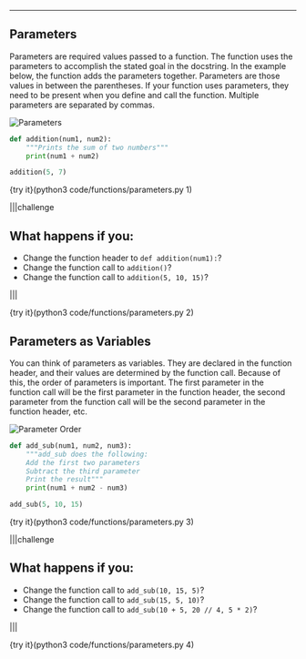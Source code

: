 ----------

## Parameters

Parameters are required values passed to a function. The function uses the parameters to accomplish the stated goal in the docstring. In the example below, the function adds the parameters together. Parameters are those values in between the parentheses. If your function uses parameters, they need to be present when you define and call the function. Multiple parameters are separated by commas.

![Parameters](.guides/images/parameters.png)

```python
def addition(num1, num2):
    """Prints the sum of two numbers"""
    print(num1 + num2)

addition(5, 7)
```

{try it}(python3 code/functions/parameters.py 1)

|||challenge
## What happens if you:
* Change the function header to `def addition(num1):`?
* Change the function call to `addition()`?
* Change the function call to `addition(5, 10, 15)`?

|||

{try it}(python3 code/functions/parameters.py 2)

## Parameters as Variables

You can think of parameters as variables. They are declared in the function header, and their values are determined by the function call. Because of this, the order of parameters is important. The first parameter in the function call will be the first parameter in the function header, the second parameter from the function call will be the second parameter in the function header, etc.

![Parameter Order](.guides/images/parameter-order.png)

```python
def add_sub(num1, num2, num3):
    """add_sub does the following:
    Add the first two parameters
    Subtract the third parameter
    Print the result"""
    print(num1 + num2 - num3)

add_sub(5, 10, 15)
```

{try it}(python3 code/functions/parameters.py 3)

|||challenge
## What happens if you:
* Change the function call to `add_sub(10, 15, 5)`?
* Change the function call to `add_sub(15, 5, 10)`?
* Change the function call to `add_sub(10 + 5, 20 // 4, 5 * 2)`?

|||

{try it}(python3 code/functions/parameters.py 4)

